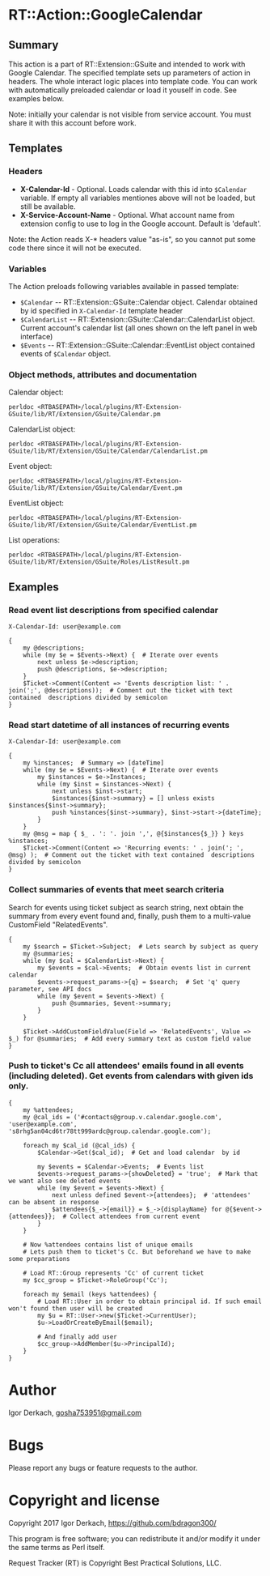# RT::Action::GoogleCalendar

## Summary

This action is a part of RT::Extension::GSuite and intended to work with 
Google Calendar. The specified template sets up parameters of action
in headers. The whole interact logic places into template code. You can work with automatically preloaded calendar or load it youself in code. See examples below.

Note: initially your calendar is not visible from service account. You must share it with this account before work.

## Templates

### Headers

* **X-Calendar-Id** - Optional. Loads calendar with this id into ```$Calendar``` variable. If empty all variables mentiones above will not be loaded, but still be available.
* **X-Service-Account-Name** - Optional. What account name from extension
config to use to log in the Google account. Default is 'default'.

Note: the Action reads X-* headers value "as-is", so you cannot put some code there since it will not be executed.

### Variables

The Action preloads following variables available in passed template:

* ```$Calendar``` -- RT::Extension::GSuite::Calendar object. Calendar obtained by id specified in ```X-Calendar-Id``` template header
* ```$CalendarList``` -- RT::Extension::GSuite::Calendar::CalendarList object. Current account's calendar list (all ones shown on the left panel in web interface)
* ```$Events``` -- RT::Extension::GSuite::Calendar::EventList object contained events of ```$Calendar``` object.

### Object methods, attributes and documentation

Calendar object:
```
perldoc <RTBASEPATH>/local/plugins/RT-Extension-GSuite/lib/RT/Extension/GSuite/Calendar.pm
```

CalendarList object:
```
perldoc <RTBASEPATH>/local/plugins/RT-Extension-GSuite/lib/RT/Extension/GSuite/Calendar/CalendarList.pm
```

Event object:
```
perldoc <RTBASEPATH>/local/plugins/RT-Extension-GSuite/lib/RT/Extension/GSuite/Calendar/Event.pm
```

EventList object:
```
perldoc <RTBASEPATH>/local/plugins/RT-Extension-GSuite/lib/RT/Extension/GSuite/Calendar/EventList.pm
```

List operations:
```
perldoc <RTBASEPATH>/local/plugins/RT-Extension-GSuite/lib/RT/Extension/GSuite/Roles/ListResult.pm
```

## Examples

### Read event list descriptions from specified calendar

```
X-Calendar-Id: user@example.com

{
    my @descriptions;
    while (my $e = $Events->Next) {  # Iterate over events
        next unless $e->description;
        push @descriptions, $e->description;
    }
    $Ticket->Comment(Content => 'Events description list: ' . join(';', @descriptions));  # Comment out the ticket with text contained  descriptions divided by semicolon
}
```

### Read start datetime of all instances of recurring events

```
X-Calendar-Id: user@example.com

{
    my %instances;  # Summary => [dateTime]
    while (my $e = $Events->Next) {  # Iterate over events
        my $instances = $e->Instances;
        while (my $inst = $instances->Next) {
            next unless $inst->start;
            $instances{$inst->summary} = [] unless exists $instances{$inst->summary};
            push %instances{$inst->summary}, $inst->start->{dateTime};
        }
    }
    my @msg = map { $_ . ': '. join ',', @{$instances{$_}} } keys %instances;
    $Ticket->Comment(Content => 'Recurring events: ' . join('; ', @msg) );  # Comment out the ticket with text contained  descriptions divided by semicolon
}
```

### Collect summaries of events that meet search criteria

Search for events using ticket subject as search string, next obtain the summary from every event found and, finally, push them to a multi-value CustomField "RelatedEvents".

```
{
    my $search = $Ticket->Subject;  # Lets search by subject as query
    my @summaries;
    while (my $cal = $CalendarList->Next) {
        my $events = $cal->Events;  # Obtain events list in current calendar
        $events->request_params->{q} = $search;  # Set 'q' query parameter, see API docs
        while (my $event = $events->Next) {
            push @summaries, $event->summary;
        }
    }

    $Ticket->AddCustomFieldValue(Field => 'RelatedEvents', Value => $_) for @summaries;  # Add every summary text as custom field value
}
```

### Push to ticket's Cc all attendees' emails found in all events (including deleted). Get events from calendars with given ids only.

```
{
    my %attendees;
    my @cal_ids = ('#contacts@group.v.calendar.google.com', 'user@example.com', 's8rhg5an04cd6tr78tt999ardc@group.calendar.google.com');

    foreach my $cal_id (@cal_ids) {
        $Calendar->Get($cal_id);  # Get and load calendar  by id

        my $events = $Calendar->Events;  # Events list
        $events->request_params->{showDeleted} = 'true';  # Mark that we want also see deleted events
        while (my $event = $events->Next) {
            next unless defined $event->{attendees};  # 'attendees' can be absent in response
            $attendees{$_->{email}} = $_->{displayName} for @{$event->{attendees}};  # Collect attendees from current event
        }
    }

    # Now %attendees contains list of unique emails
    # Lets push them to ticket's Cc. But beforehand we have to make some preparations

    # Load RT::Group represents 'Cc' of current ticket
    my $cc_group = $Ticket->RoleGroup('Cc'); 

    foreach my $email (keys %attendees) {
        # Load RT::User in order to obtain principal id. If such email won't found then user will be created
        my $u = RT::User->new($Ticket->CurrentUser);
        $u->LoadOrCreateByEmail($email);

        # And finally add user
        $cc_group->AddMember($u->PrincipalId);
    }
}
```


# Author

Igor Derkach, <gosha753951@gmail.com>


# Bugs

Please report any bugs or feature requests to the author.


# Copyright and license

Copyright 2017 Igor Derkach, <https://github.com/bdragon300/>

This program is free software; you can redistribute it and/or modify it under
the same terms as Perl itself.

Request Tracker (RT) is Copyright Best Practical Solutions, LLC.
